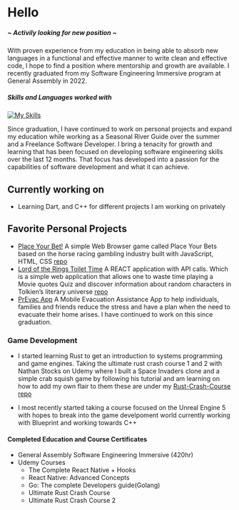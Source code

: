 # Hello
##### ~ Activily looking for new position ~
With proven experience from my education in being able to absorb new languages in a functional and effective manner to write clean and effective code, I hope to find a position where mentorship and growth are available.
I recently graduated from my Software Engineering Immersive program at General Assembly in 2022.


##### Skills and Languages worked with
[![My Skills](https://skillicons.dev/icons?i=html,css,js,react,express,postgres,py,django,go,rust,git,github&perline=4)](https://skillicons.dev)

Since graduation, I have continued to work on personal projects and expand my education while working as a Seasonal River Guide over the summer and a Freelance Software Developer. I bring a tenacity for growth and learning that has been focused on developing software engineering skills over the last 12 months. That focus has developed into a passion for the capabilities of software development and what it can achieve.

## Currently working on
- Learning Dart, and C++ for different projects I am working on privately

## Favorite Personal Projects 
- [Place Your Bet!](https://rybaier.github.io/Place-Your-Bets/) A simple Web Browser game called Place Your Bets based on the horse racing gambling industry built with JavaScript, HTML, CSS [repo](https://github.com/rybaier/Place-Your-Bets)
- [Lord of the Rings Toilet Time](https://lotr-toilet-time.netlify.app/) A REACT application with API calls. Which is a simple web application that allows one to waste time playing a Movie quotes Quiz and discover information about random characters in Tolkien’s literary universe [repo](https://github.com/rybaier/LOTR-TT-React-API)
- [PrEvac App](https://github.com/rybaier/PrEvac) A Mobile Evacuation Assistance App to help individuals, families and friends reduce the stress and have a plan when the need to evacuate their home arises. I have continued to work on this since graduation. 


### Game Development
- I started learning Rust to get an introduction to systems programming and game engines. Taking the ultimate rust crash course 1 and 2 with Nathan Stocks on Udemy where I built a Space Invaders clone and a simple crab squish game by following his tutorial and am learning on how to add my own flair to them these are under my [Rust-Crash-Course repo](https://github.com/rybaier/Rust-crash-course) 

- I most recently started taking a course focused on the Unreal Engine 5 with hopes to break into the game develpoment world currently working with Blueprint and working towards C++

#### Completed Education and Course Certificates 
- General Assembly Software Engineering Immersive (420hr) 
- Udemy Courses
    - The Complete React Native + Hooks
    - React Native: Advanced Concepts 
    - Go: The complete Developers guide(Golang) 
    - Ultimate Rust Crash Course
    - Ultimate Rust Crash Course 2


